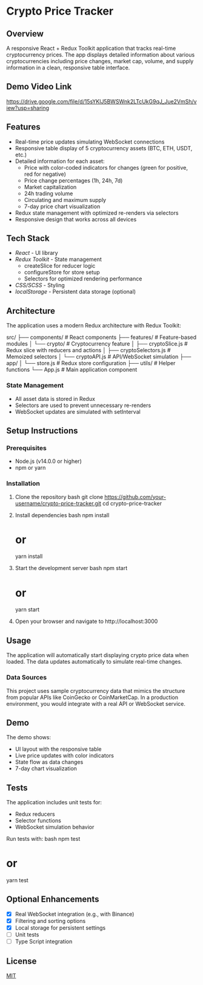 # Crypto Price Tracker

## Overview
A responsive React + Redux Toolkit application that tracks real-time cryptocurrency prices. The app displays detailed information about various cryptocurrencies including price changes, market cap, volume, and supply information in a clean, responsive table interface.

## Demo Video Link
https://drive.google.com/file/d/15sYKlJ5BWSWnk2LTcUkG9qJ_Jue2VmSh/view?usp=sharing


## Features
- Real-time price updates simulating WebSocket connections
- Responsive table display of 5 cryptocurrency assets (BTC, ETH, USDT, etc.)
- Detailed information for each asset:
  - Price with color-coded indicators for changes (green for positive, red for negative)
  - Price change percentages (1h, 24h, 7d)
  - Market capitalization
  - 24h trading volume
  - Circulating and maximum supply
  - 7-day price chart visualization
- Redux state management with optimized re-renders via selectors
- Responsive design that works across all devices

## Tech Stack
- *React* - UI library
- *Redux Toolkit* - State management
  - createSlice for reducer logic
  - configureStore for store setup
  - Selectors for optimized rendering performance
- *CSS/SCSS* - Styling
- *localStorage* - Persistent data storage (optional)

## Architecture
The application uses a modern Redux architecture with Redux Toolkit:


src/
├── components/       # React components
├── features/         # Feature-based modules
│   └── crypto/       # Cryptocurrency feature
│       ├── cryptoSlice.js        # Redux slice with reducers and actions
│       ├── cryptoSelectors.js    # Memoized selectors
│       └── cryptoAPI.js          # API/WebSocket simulation
├── app/
│   └── store.js      # Redux store configuration
├── utils/            # Helper functions
└── App.js            # Main application component


### State Management
- All asset data is stored in Redux
- Selectors are used to prevent unnecessary re-renders
- WebSocket updates are simulated with setInterval

## Setup Instructions

### Prerequisites
- Node.js (v14.0.0 or higher)
- npm or yarn

### Installation
1. Clone the repository
   bash
   git clone https://github.com/your-username/crypto-price-tracker.git
   cd crypto-price-tracker
   

2. Install dependencies
   bash
   npm install
   # or
   yarn install
   

3. Start the development server
   bash
   npm start
   # or
   yarn start
   

4. Open your browser and navigate to http://localhost:3000

## Usage
The application will automatically start displaying crypto price data when loaded. The data updates automatically to simulate real-time changes.

### Data Sources
This project uses sample cryptocurrency data that mimics the structure from popular APIs like CoinGecko or CoinMarketCap. In a production environment, you would integrate with a real API or WebSocket service.

## Demo
The demo shows:
- UI layout with the responsive table
- Live price updates with color indicators
- State flow as data changes
- 7-day chart visualization

## Tests
The application includes unit tests for:
- Redux reducers
- Selector functions
- WebSocket simulation behavior

Run tests with:
bash
npm test
# or
yarn test


## Optional Enhancements
- [x] Real WebSocket integration (e.g., with Binance)
- [x] Filtering and sorting options
- [x] Local storage for persistent settings
- [ ] Unit tests
- [ ] Type Script integration

## License
[MIT](LICENSE)
